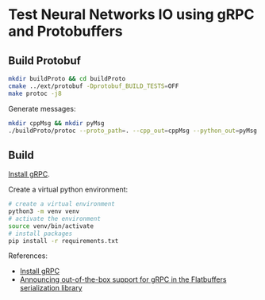 # Test Neural Networks IO using gRPC and Protobuffers

## Build Protobuf

``` sh
mkdir buildProto && cd buildProto
cmake ../ext/protobuf -Dprotobuf_BUILD_TESTS=OFF
make protoc -j8
```

Generate messages:

``` sh
mkdir cppMsg && mkdir pyMsg
./buildProto/protoc --proto_path=. --cpp_out=cppMsg --python_out=pyMsg msg.proto
```

## Build


[Install gRPC](https://github.com/grpc/grpc/blob/v1.55.0/src/cpp/README.md).

Create a virtual python environment:

``` sh
# create a virtual environment
python3 -m venv venv
# activate the environment
source venv/bin/activate
# install packages
pip install -r requirements.txt
```

References:

* [Install gRPC](https://grpc.io/blog/installation/)
* [Announcing out-of-the-box support for gRPC in the Flatbuffers serialization library](https://grpc.io/blog/grpc-flatbuffers/)
